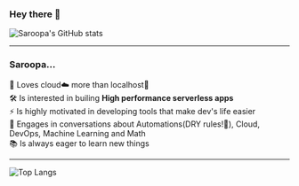 ### Hey there 👋

![Saroopa's GitHub stats](https://github-readme-stats.vercel.app/api?username=Saroopashree&show_icons=true&theme=nightowl&hide=contribs&count_private=true&custom_title=Saroopa's%20GitHub%20stats)

---

### Saroopa...

💜 Loves cloud☁️ more than localhost🏡  
🛠 Is interested in builing **High performance serverless apps**  
⚡️ Is highly motivated in developing tools that make dev's life easier  
💬 Engages in conversations about Automations(DRY rules!👑), Cloud, DevOps, Machine Learning and Math  
📚 Is always eager to learn new things

---

![Top Langs](https://github-readme-stats-indol-seven.vercel.app/api/top-langs/?username=Saroopashree&theme=nightowl&layout=compact&hide=C&custom_title=Top%20Languages)
